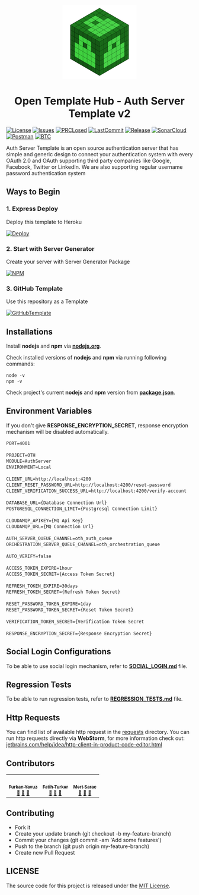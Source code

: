 <p align="center">
   <a href="https://opentemplatehub.com">
    <img src="https://raw.githubusercontent.com/open-template-hub/open-template-hub.github.io/master/assets/logo/server/auth-server-logo.png" alt="Logo" width=200>
  </a>
</p>

<h1 align="center">
Open Template Hub - Auth Server Template v2
</h1>

[![License](https://img.shields.io/github/license/open-template-hub/auth-server-template?color=43b043&style=for-the-badge)](LICENSE)
[![Issues](https://img.shields.io/github/issues/open-template-hub/auth-server-template?color=43b043&style=for-the-badge)](https://github.com/open-template-hub/auth-server-template/issues)
[![PRCLosed](https://img.shields.io/github/issues-pr-closed-raw/open-template-hub/auth-server-template?color=43b043&style=for-the-badge)](https://github.com/open-template-hub/auth-server-template/pulls?q=is%3Apr+is%3Aclosed)
[![LastCommit](https://img.shields.io/github/last-commit/open-template-hub/auth-server-template?color=43b043&style=for-the-badge)](https://github.com/open-template-hub/auth-server-template/commits/master)
[![Release](https://img.shields.io/github/release/open-template-hub/auth-server-template?include_prereleases&color=43b043&style=for-the-badge)](https://github.com/open-template-hub/auth-server-template/releases)
[![SonarCloud](https://img.shields.io/sonar/quality_gate/open-template-hub_auth-server-template?server=https%3A%2F%2Fsonarcloud.io&label=Sonar%20Cloud&style=for-the-badge&logo=sonarcloud)](https://sonarcloud.io/dashboard?id=open-template-hub_auth-server-template)
[![Postman](https://img.shields.io/badge/Postman-Test%20Results-FF6C37?style=for-the-badge&logo=postman)](https://github.com/open-template-hub/auth-server-template/blob/develop/assets/test-results/postman.html)
[![BTC](https://img.shields.io/badge/Donate-BTC-ORANGE?color=F5922F&style=for-the-badge&logo=bitcoin)](https://commerce.coinbase.com/checkout/8313af5f-de48-498d-b2cb-d98819ca7d5e)

Auth Server Template is an open source authentication server that has simple and generic design to connect your authentication system with every OAuth 2.0 and OAuth supporting third party companies like Google, Facebook, Twitter or LinkedIn. We are also supporting regular username password authentication system

## Ways to Begin

### 1. Express Deploy

Deploy this template to Heroku

[![Deploy](https://img.shields.io/badge/Deploy_to-Heroku-7056bf.svg?style=for-the-badge&logo=heroku)](https://heroku.com/deploy?template=https://github.com/open-template-hub/auth-server-template)

### 2. Start with Server Generator

Create your server with Server Generator Package

[![NPM](https://img.shields.io/badge/NPM-server_generator-cb3837.svg?style=for-the-badge&logo=npm)](https://www.npmjs.com/package/@open-template-hub/server-generator)

### 3. GitHub Template

Use this repository as a Template

[![GitHubTemplate](https://img.shields.io/badge/GitHub-Template-24292e.svg?style=for-the-badge&logo=github)](https://github.com/open-template-hub/auth-server-template/generate)

## Installations

Install **nodejs** and **npm** via **[nodejs.org](https://nodejs.org)**.

Check installed versions of **nodejs** and **npm** via running following commands:

```
node -v
npm -v
```

Check project's current **nodejs** and **npm** version from **[package.json](package.json)**.

## Environment Variables

If you don't give **RESPONSE_ENCRYPTION_SECRET**, response encryption mechanism will be disabled automatically.

```applescript
PORT=4001

PROJECT=OTH
MODULE=AuthServer
ENVIRONMENT=Local

CLIENT_URL=http://localhost:4200
CLIENT_RESET_PASSWORD_URL=http://localhost:4200/reset-password
CLIENT_VERIFICATION_SUCCESS_URL=http://localhost:4200/verify-account

DATABASE_URL={Database Connection Url}
POSTGRESQL_CONNECTION_LIMIT={Postgresql Connection Limit}

CLOUDAMQP_APIKEY={MQ Api Key}
CLOUDAMQP_URL={MQ Connection Url}

AUTH_SERVER_QUEUE_CHANNEL=oth_auth_queue
ORCHESTRATION_SERVER_QUEUE_CHANNEL=oth_orchestration_queue

AUTO_VERIFY=false

ACCESS_TOKEN_EXPIRE=1hour
ACCESS_TOKEN_SECRET={Access Token Secret}

REFRESH_TOKEN_EXPIRE=30days
REFRESH_TOKEN_SECRET={Refresh Token Secret}

RESET_PASSWORD_TOKEN_EXPIRE=1day
RESET_PASSWORD_TOKEN_SECRET={Reset Token Secret}

VERIFICATION_TOKEN_SECRET={Verification Token Secret

RESPONSE_ENCRYPTION_SECRET={Response Encryption Secret}
```

## Social Login Configurations

To be able to use social login mechanism, refer to **[SOCIAL_LOGIN.md](SOCIAL_LOGIN.md)** file.

## Regression Tests

To be able to run regression tests, refer to **[REGRESSION_TESTS.md](REGRESSION_TESTS.md)** file.

## Http Requests

You can find list of available http request in the [requests](assets/requests) directory. You can run http requests directly via **WebStorm**, for more information check out: [jetbrains.com/help/idea/http-client-in-product-code-editor.html](https://jetbrains.com/help/idea/http-client-in-product-code-editor.html)

## Contributors

<!-- ALL-CONTRIBUTORS-LIST:START - Do not remove or modify this section -->
<!-- prettier-ignore-start -->
<!-- markdownlint-disable -->
<table>
  <tr>
    <td align="center"><a href="https://github.com/furknyavuz"><img src="https://avatars0.githubusercontent.com/u/2248168?s=460&u=435ef6ade0785a7a135ce56cae751fb3ade1d126&v=4" width="100px;" alt=""/><br /><sub><b>Furkan Yavuz</b></sub></a><br /><a href="https://github.com/open-template-hub/auth-server-template/issues/created_by/furknyavuz" title="Answering Questions">💬</a> <a href="https://github.com/open-template-hub/auth-server-template/commits?author=furknyavuz" title="Documentation">📖</a> <a href="https://github.com/open-template-hub/auth-server-template/pulls?q=is%3Apr+reviewed-by%3Afurknyavuz" title="Reviewed Pull Requests">👀</a></td>
    <td align="center"><a href="https://github.com/fatihturker"><img src="https://avatars1.githubusercontent.com/u/2202179?s=460&u=261b1129e7106c067783cb022ab9999aad833bdc&v=4" width="100px;" alt=""/><br /><sub><b>Fatih Turker</b></sub></a><br /><a href="https://github.com/open-template-hub/auth-server-template/issues/created_by/fatihturker" title="Answering Questions">💬</a> <a href="https://github.com/open-template-hub/auth-server-template/commits?author=fatihturker" title="Documentation">📖</a> <a href="https://github.com/open-template-hub/auth-server-template/pulls?q=is%3Apr+reviewed-by%3Afatihturker" title="Reviewed Pull Requests">👀</a></td>
    <td align="center"><a href="https://github.com/mertlsarac"><img src="https://avatars1.githubusercontent.com/u/38442589?s=400&u=aa3cda11724fc297a0bfa6beb35c9be81687cf3c&v=4" width="100px;" alt=""/><br /><sub><b>Mert Sarac</b></sub></a><br /><a href="https://github.com/open-template-hub/auth-server-template/issues/created_by/mertlsarac" title="Answering Questions">💬</a> <a href="https://github.com/open-template-hub/auth-server-template/commits?author=mertlsarac" title="Documentation">📖</a> <a href="https://github.com/open-template-hub/auth-server-template/pulls?q=is%3Apr+reviewed-by%3Amertlsarac" title="Reviewed Pull Requests">👀</a></td>
  </tr>
</table>

<!-- markdownlint-enable -->
<!-- prettier-ignore-end -->
<!-- ALL-CONTRIBUTORS-LIST:END -->

## Contributing

* Fork it
* Create your update branch (git checkout -b my-feature-branch)
* Commit your changes (git commit -am 'Add some features')
* Push to the branch (git push origin my-feature-branch)
* Create new Pull Request

## LICENSE

The source code for this project is released under the [MIT License](LICENSE).
